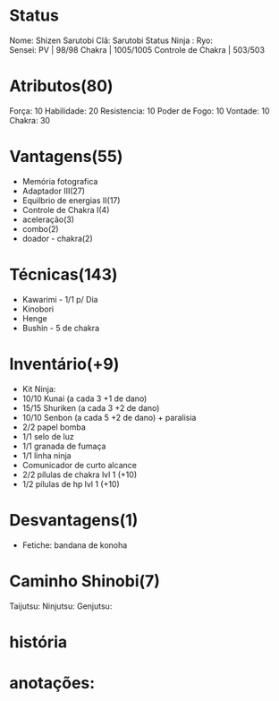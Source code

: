 # Status
Nome:  Shizen Sarutobi
Clã:  Sarutobi
Status Ninja : 
Ryo:  
Sensei: 
PV | 98/98
Chakra | 1005/1005
Controle de Chakra | 503/503

# Atributos(80)
Força: 10
Habilidade: 20
Resistencia: 10
Poder de Fogo: 10
Vontade: 10
Chakra: 30


# Vantagens(55)
- Memória fotografica
- Adaptador III(27)
- Equilbrio de energias II(17)
- Controle de Chakra I(4)
- aceleração(3)
- combo(2)
- doador - chakra(2)




# Técnicas(143)
- Kawarimi - 1/1 p/ Dia
- Kinobori
- Henge
- Bushin - 5 de chakra

# Inventário(+9)
- Kit Ninja:
 - 10/10 Kunai (a cada 3 +1 de dano)
 - 15/15 Shuriken (a cada 3 +2 de dano)
 - 10/10 Senbon (a cada 5 +2 de dano) + paralisia
 - 2/2 papel bomba
 - 1/1 selo de luz
 - 1/1 granada de fumaça
 - 1/1 linha ninja
 - Comunicador de curto alcance
 - 2/2 pílulas de chakra lvl 1 (+10)
 - 1/2 pílulas de hp lvl 1 (+10)



# Desvantagens(1)
- Fetiche: bandana de konoha

# Caminho Shinobi(7) 
Taijutsu: 
Ninjutsu: 
Genjutsu: 

# história

# anotações:
